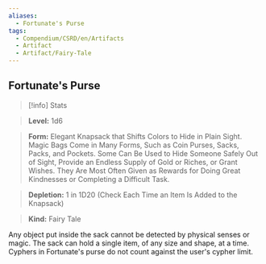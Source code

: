 ```yaml
---
aliases:
  - Fortunate's Purse
tags:
  - Compendium/CSRD/en/Artifacts
  - Artifact
  - Artifact/Fairy-Tale
---
```

  
    
## Fortunate's Purse    
>[!info] Stats    
> **Level:** 1d6    
> **Form:** Elegant Knapsack that Shifts Colors to Hide in Plain Sight. Magic Bags Come in Many Forms, Such as Coin Purses, Sacks, Packs, and Pockets. Some Can Be Used to Hide Someone Safely Out of Sight, Provide an Endless Supply of Gold or Riches, or Grant Wishes. They Are Most Often Given as Rewards for Doing Great Kindnesses or Completing a Difficult Task.    
> **Depletion:** 1 in 1D20 (Check Each Time an Item Is Added to the Knapsack)    
> **Kind:** Fairy Tale  
    
Any object put inside the sack cannot be detected by physical senses or magic. The sack can hold a single item, of any size and shape, at a time. Cyphers in Fortunate's purse do not count against the user's cypher limit.